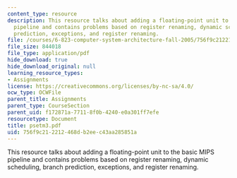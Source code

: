 ```yaml
---
content_type: resource
description: This resource talks about adding a floating-point unit to the basic MIPS
  pipeline and contains problems based on register renaming, dynamic scheduling, branch
  prediction, exceptions, and register renaming.
file: /courses/6-823-computer-system-architecture-fall-2005/756f9c212212468db2eec43aa285851a_psetm3.pdf
file_size: 844018
file_type: application/pdf
hide_download: true
hide_download_original: null
learning_resource_types:
- Assignments
license: https://creativecommons.org/licenses/by-nc-sa/4.0/
ocw_type: OCWFile
parent_title: Assignments
parent_type: CourseSection
parent_uid: f172871a-7711-8f0b-4240-e0a301ff7efe
resourcetype: Document
title: psetm3.pdf
uid: 756f9c21-2212-468d-b2ee-c43aa285851a
---
```

This resource talks about adding a floating-point unit to the basic MIPS pipeline and contains problems based on register renaming, dynamic scheduling, branch prediction, exceptions, and register renaming.